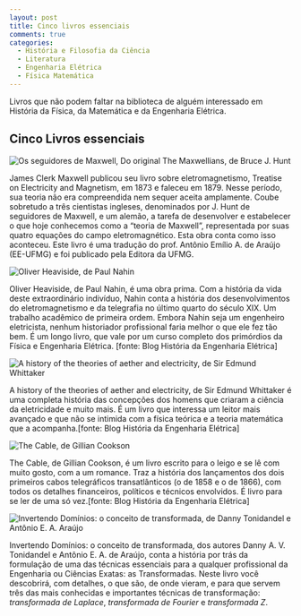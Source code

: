 ```yaml
---
layout: post
title: Cinco livros essenciais
comments: true
categories:
  - História e Filosofia da Ciência
  - Literatura
  - Engenharia Elétrica
  - Física Matemática
---
```

Livros que não podem faltar na biblioteca de alguém interessado em História da Física, da Matemática e da Engenharia Elétrica.

## Cinco Livros essenciais

![Os seguidores de Maxwell, Do original The Maxwellians, de Bruce J. Hunt](https://otelegrafo.com/images/os_seguidores_de_maxwell_site_0.jpg)

James Clerk Maxwell publicou seu livro sobre eletromagnetismo, Treatise on Electricity and Magnetism, em 1873 e faleceu em 1879. Nesse período, sua teoria não era compreendida nem sequer aceita amplamente. Coube sobretudo a três cientistas ingleses, denominados por J. Hunt de seguidores de Maxwell, e um alemão, a tarefa de desenvolver e estabelecer o que hoje conhecemos como a “teoria de Maxwell”, representada por suas quatro equações do campo eletromagnético. Esta obra conta como isso aconteceu. Este livro é uma tradução do prof. Antônio Emílio A. de Araújo (EE-UFMG) e foi publicado pela Editora da UFMG.

![Oliver Heaviside, de Paul Nahin](https://otelegrafo.com/images/heaviside-nahin.jpg)

Oliver Heaviside, de Paul Nahin, é uma obra prima. Com a história da vida deste extraordinário indivíduo, Nahin conta a história dos desenvolvimentos do eletromagnetismo e da telegrafia no último quarto do século XIX. Um trabalho acadêmico de primeira ordem. Embora Nahin seja um engenheiro eletricista, nenhum historiador profissional faria melhor o que ele fez tão bem. É um longo livro, que vale por um curso completo dos primórdios da Física e Engenharia Elétrica. [fonte: Blog História da Engenharia Elétrica]

![A history of the theories of aether and electricity, de Sir Edmund Whittaker](https://otelegrafo.com/images/whittaker.jpg)

A history of the theories of aether and electricity, de Sir Edmund Whittaker é uma completa história das concepções dos homens que criaram a ciência da eletricidade e muito mais. É um livro que interessa um leitor mais avançado e que não se intimida com a física teórica e a teoria matemática que a acompanha.[fonte: Blog História da Engenharia Elétrica]

![The Cable, de Gillian Cookson](https://otelegrafo.com/images/the-cable.jpg)

The Cable, de Gillian Cookson, é um livro escrito para o leigo e se lê com muito gosto, com a um romance. Traz a história dos lançamentos dos dois primeiros cabos telegráficos transatlânticos (o de 1858 e o de 1866), com todos os detalhes financeiros, políticos e técnicos envolvidos. É livro para se ler de uma só vez.[fonte: Blog História da Engenharia Elétrica]

![Invertendo Domínios: o conceito de transformada, de Danny Tonidandel e Antônio E. A. Araújo](https://otelegrafo.com/images/invertendo-dominios.jpg)

Invertendo Domínios: o conceito de transformada, dos autores Danny A. V. Tonidandel e Antônio E. A. de Araújo, conta a história por trás da formulação de uma das técnicas essenciais para a qualquer profissional da Engenharia ou Ciências Exatas: as Transformadas. Neste livro você descobrirá, com detalhes, o que são, de onde vieram, e para que servem três das mais conhecidas e importantes técnicas de transformação: _transformada de Laplace_, _transformada de Fourier_ e _transformada Z_.
